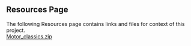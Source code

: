 ## Resources Page

The following Resources page contains links and files for context of this project.  
[Motor_classics.zip](https://github.com/user-attachments/files/20052095/Motor_classics.zip)
